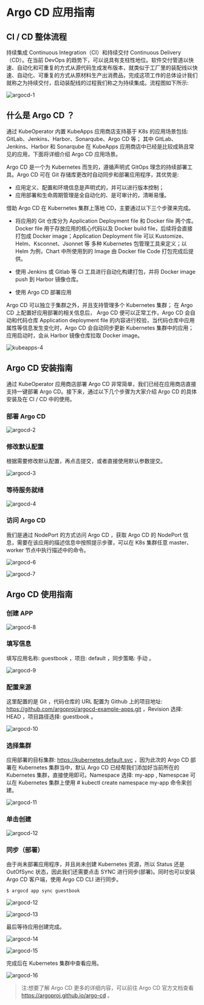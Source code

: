# Argo CD 应用指南

## CI / CD 整体流程

持续集成 Continuous Integration（CI）和持续交付 Continuous Delivery（CD）。在当前 DevOps 的趋势下，可以说具有支柱性地位。软件交付管道以快速、自动化和可重复的方式从源代码生成发布版本，就类似于工厂里的装配线以快速、自动化、可重复的方式从原材料生产出消费品，完成这项工作的总体设计我们就称之为持续交付，启动装配线的过程我们称之为持续集成。流程图如下所示: 

![argocd-1](../img/guidelines/argocd/argocd-1.png )

## 什么是 Argo CD ？

通过 KubeOperator 内置 KubeApps 应用商店支持基于 K8s 的应用场景包括: GitLab、Jenkins、Harbor、Sonarqube、Argo CD 等；
其中 GitLab、Jenkins、Harbor 和 Sonarqube 在 KubeApps 应用商店中已经是比较成熟且常见的应用，下面将详细介绍 Argo CD 应用场景。

Argo CD 是一个为 Kubernetes 而生的，遵循声明式 GitOps 理念的持续部署工具。Argo CD 可在 Git 存储库更改时自动同步和部署应用程序，其优势是: 

- 应用定义、配置和环境信息是声明式的，并可以进行版本控制；
- 应用部署和生命周期管理是全自动化的、是可审计的，清晰易懂。
 
借助 Argo CD 在 Kubernetes 集群上落地 CD，主要通过以下三个步骤来完成。

-  将应用的 Git 仓库分为 Application Deployment file 和 Docker file 两个库。Docker file 用于存放应用的核心代码以及 Docker build file，后续将会直接打包成 Docker image；Application Deployment file 可以 Kustomize、Helm、Ksconnet、Jsonnet 等 多种 Kubernetes 包管理工具来定义；以 Helm 为例，Chart 中所使用到的 Image 由 Docker file Code 打包完成后提供。

-  使用 Jenkins 或 Gitlab 等 CI 工具进行自动化构建打包，并将 Docker image push 到 Harbor 镜像仓库。
-  使用 Argo CD 部署应用

Argo CD 可以独立于集群之外，并且支持管理多个 Kubernetes 集群；
在 Argo CD 上配置好应用部署的相关信息后， Argo CD 便可以正常工作，Argo CD 会自动和代码仓库 Application deployment file 的内容进行校验，当代码仓库中应用属性等信息发生变化时，Argo CD 会自动同步更新 Kubernetes 集群中的应用；
应用启动时，会从 Harbor 镜像仓库拉取 Docker image。

![kubeapps-4](../img/guidelines/kubeapps/kubeapps-4.png)

## Argo CD 安装指南
 
通过 KubeOperator 应用商店部署 Argo CD 非常简单，我们已经在应用商店直接支持一键部署 Argo CD。接下来，通过以下几个步骤为大家介绍 Argo CD 的具体安装及在 CI / CD 中的使用。

### 部署 Argo CD

![argocd-2](../img/guidelines/argocd/argocd-2.png )

### 修改默认配置

根据需要修改默认配置，再点击提交，或者直接使用默认参数提交。

![argocd-3](../img/guidelines/argocd/argocd-3.png )

### 等待服务就绪

![argocd-4](../img/guidelines/argocd/argocd-4.png )

### 访问 Argo CD

我们是通过 NodePort 的方式访问 Argo CD ，获取 Argo CD 的 NodePort 信息，需要在该应用的描述信息中按照提示步骤，可以在 K8s 集群任意 master、worker 节点中执行描述中的命令。

![argocd-6](../img/guidelines/argocd/argocd-deploy05.png )

![argocd-7](../img/guidelines/argocd/argocd-deploy06.png )

## Argo CD 使用指南

### 创建 APP

![argocd-8](../img/guidelines/argocd/argocd-deploy07.png )

### 填写信息

填写应用名称: guestbook ，项目: default ，同步策略: 手动 。

![argocd-9](../img/guidelines/argocd/argocd-deploy08.png )

### 配置来源

这里配置的是 Git ，代码仓库的 URL 配置为 Github 上的项目地址: https://github.com/argoproj/argocd-example-apps.git ，Revision 选择: HEAD ，项目路径选择: guestbook 。

![argocd-10](../img/guidelines/argocd/argocd-deploy09.png )

### 选择集群

应用部署的目标集群: https://kubernetes.default.svc ，因为此次的 Argo CD 部署在 Kubernetes 集群当中，默认 Argo CD 已经帮我们添加好当前所在的 Kubernetes 集群，直接使用即可。Namespace 选择: my-app , Namespcae 可以在 Kubernetes 集群上使用  # kubectl create namespace my-app 命令来创建。

![argocd-11](../img/guidelines/argocd/argocd-deploy10.png )

### 单击创建

![argocd-12](../img/guidelines/argocd/argocd-deploy11.png )


### 同步（部署）

由于尚未部署应用程序，并且尚未创建 Kubernetes 资源，所以 Status 还是 OutOfSync 状态，因此我们还需要点击 SYNC 进行同步(部署)。同时也可以安装 Argo CD 客户端，使用 Argo CD CLI 进行同步。

``` bash
$ argocd app sync guestbook
```

![argocd-12](../img/guidelines/argocd/argocd-deploy12.png )

![argocd-13](../img/guidelines/argocd/argocd-deploy13.png )

最后等待应用创建完成。

![argocd-14](../img/guidelines/argocd/argocd-deploy14.png )

![argocd-15](../img/guidelines/argocd/argocd-deploy15.png )

完成后在 Kubernetes 集群中查看应用。

![argocd-16](../img/guidelines/argocd/argocd-deploy16.png )


> 注:想要了解 Argo CD 更多的详细内容，可以前往 Argo CD 官方文档查看 https://argoproj.github.io/argo-cd 。
